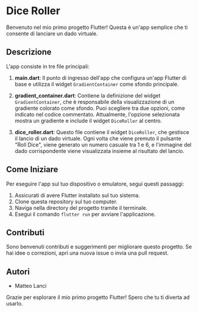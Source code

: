 # Dice Roller

Benvenuto nel mio primo progetto Flutter! Questa è un'app semplice che ti consente di lanciare un dado virtuale.

## Descrizione

L'app consiste in tre file principali:

1. **main.dart**: Il punto di ingresso dell'app che configura un'app Flutter di base e utilizza il widget `GradientContainer` come sfondo principale.

2. **gradient_container.dart**: Contiene la definizione del widget `GradientContainer`, che è responsabile della visualizzazione di un gradiente colorato come sfondo. Puoi scegliere tra due opzioni, come indicato nel codice commentato. Attualmente, l'opzione selezionata mostra un gradiente e include il widget `DiceRoller` al centro.

3. **dice_roller.dart**: Questo file contiene il widget `DiceRoller`, che gestisce il lancio di un dado virtuale. Ogni volta che viene premuto il pulsante "Roll Dice", viene generato un numero casuale tra 1 e 6, e l'immagine del dado corrispondente viene visualizzata insieme al risultato del lancio.

## Come Iniziare

Per eseguire l'app sul tuo dispositivo o emulatore, segui questi passaggi:

1. Assicurati di avere Flutter installato sul tuo sistema.
2. Clone questa repository sul tuo computer.
3. Naviga nella directory del progetto tramite il terminale.
4. Esegui il comando `flutter run` per avviare l'applicazione.

## Contributi

Sono benvenuti contributi e suggerimenti per migliorare questo progetto. Se hai idee o correzioni, apri una nuova issue o invia una pull request.

## Autori

* Matteo Lanci

Grazie per esplorare il mio primo progetto Flutter! Spero che tu ti diverta ad usarlo.
